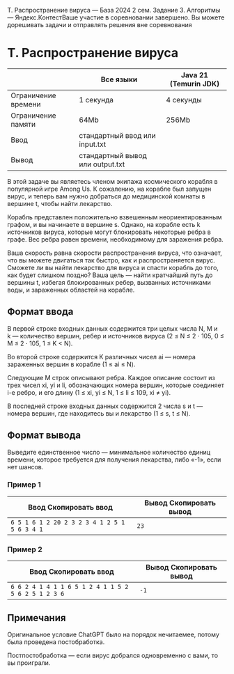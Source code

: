  T. Распространение вируса — База 2024 2 сем. Задание 3\. Алгоритмы — Яндекс.КонтестВаше участие в соревновании завершено. Вы можете дорешивать задачи и отправлять решения вне соревнования



T. Распространение вируса
=========================




|  | Все языки | Java 21 (Temurin JDK) |
| --- | --- | --- |
| Ограничение времени | 1 секунда | 4 секунды |
| Ограничение памяти | 64Mb | 256Mb |
| Ввод | стандартный ввод или input.txt | |
| Вывод | стандартный вывод или output.txt | |





В этой задаче вы являетесь членом экипажа космического корабля в популярной игре Among Us. К сожалению, на корабле был запущен
 вирус, и теперь вам нужно добраться до медицинской комнаты в вершине t, чтобы найти лекарство.
 

Корабль представлен положительно взвешенным неориентированным графом, и вы начинаете в вершине s. Однако, на корабле есть k источников вируса, которые могут блокировать некоторые ребра в графе. Вес ребра равен времени, необходимому для заражения
 ребра.
 


Ваша скорость равна скорости распространения вируса, что означает, что вы можете двигаться так быстро, как и распространяется
 вирус. Сможете ли вы найти лекарство для вируса и спасти корабль до того, как будет слишком поздно? Ваша цель — найти кратчайший путь до вершины t, избегая блокированных ребер, вызванных источниками воды, и зараженных областей на корабле.
 



Формат ввода
------------



В первой строке входных данных содержится три целых числа N, M и k — количество вершин, ребер и источников вируса (2 ≤ N ≤ 2 ⋅ 105, 0 ≤ M ≤ 2 ⋅ 105, 1 ≤ K \< N).
 

Во второй строке содержится K различных чисел ai — номера зараженных вершин в корабле (1 ≤ ai ≤ N).
 


Следующие M строк описывают ребра. Каждое описание состоит из трех чисел xi, yi и li, обозначающих номера вершин, которые соединяет i\-е ребро, и его длину (1 ≤ xi, yi ≤ N, 1 ≤ li ≤ 109, xi ≠ yi).
 


В последней строке входных данных содержится 2 числа s и t — номера вершин, где находитесь вы и лекарство (1 ≤ s, t ≤ N).
 



Формат вывода
-------------



Выведите единственное число — минимальное количество единиц времени, которое требуется для получения лекарства, либо «\-1», если нет шансов.


### Пример 1




| Ввод Скопировать ввод | Вывод Скопировать вывод |
| --- | --- |
| ``` 6 5 1 6 1 2 20 2 3 2 3 4 1 2 5 1 5 6 3 4 1  ``` | ``` 23  ``` |


### Пример 2




| Ввод Скопировать ввод | Вывод Скопировать вывод |
| --- | --- |
| ``` 6 6 2 4 1 4 1 1 6 5 1 2 4 1 1 5 2 5 6 2 5 1 2 3 6  ``` | ``` -1  ``` |


Примечания
----------



Оригинальное условие ChatGPT было на порядок нечитаемее, потому была проведена постобработка.

Постпостобработка — если вирус добрался одновременно с вами, то вы проиграли.



